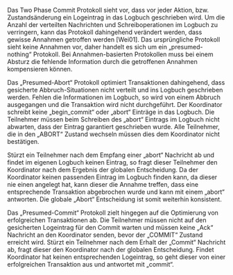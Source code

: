 Das Two Phase Commit Protokoll sieht vor, dass vor jeder Aktion, bzw. Zustandsänderung ein Logeintrag in das Logbuch geschrieben wird. Um die Anzahl der verteilten Nachrichten und Schreiboperationen im Logbuch zu verringern, kann das Protokoll dahingehend verändert werden, dass gewisse Annahmen getroffen werden [Wei01]. Das ursprüngliche Protokoll sieht keine Annahmen vor, daher handelt es sich um ein „presumed-nothing“ Protokoll. Bei Annahmen-basierten Protokollen muss bei einem Absturz die fehlende Information durch die getroffenen Annahmen kompensieren können.  
  
Das „Presumed-Abort“ Protokoll optimiert Transaktionen dahingehend, dass gesicherte Abbruch-Situationen nicht verteilt und ins Logbuch geschrieben werden. Fehlen die Informationen im Logbuch, so wird von einem Abbruch ausgegangen und die Transaktion wird nicht durchgeführt. Der Koordinator schreibt keine „begin_commit“ oder „abort“ Einträge in das Logbuch. Die Teilnehmer müssen beim
Schreiben des „abort“ Eintrags im Logbuch nicht abwarten, dass der Eintrag garantiert geschrieben wurde. Alle Teilnehmer, die in den „ABORT“ Zustand wechseln müssen dies dem Koordinator nicht bestätigen.  
  
Stürzt ein Teilnehmer nach dem Empfang einer „abort“ Nachricht ab und findet im eigenen Logbuch keinen Eintrag, so fragt dieser Teilnehmer den Koordinator nach dem Ergebnis der globalen Entscheidung. Da der Koordinator keinen passenden Eintrag im Logbuch finden kann, da dieser nie einen angelegt hat, kann dieser die Annahme treffen, dass eine entsprechende Transaktion abgebrochen wurde und kann mit einem „abort“ antworten. Die globale „Abort“ Entscheidung ist somit weiterhin konsistent.  
  
Das „Presumed-Commit“ Protokoll zielt hingegen auf die Optimierung von erfolgreichen Transaktionen ab. Die Teilnehmer müssen nicht auf den gesicherten Logeintrag für den Commit warten und müssen keine „Ack“ Nachricht an den Koordinator senden, bevor der „COMMIT“ Zustand erreicht wird. Stürzt ein Teilnehmer nach dem Erhalt der „Commit“ Nachricht ab, fragt dieser den Koordinator nach der globalen Entscheidung. Findet Koordinator hat keinen entsprechenden Logeintrag, so geht dieser von einer erfolgreichen Transaktion aus und antwortet mit „commit“.